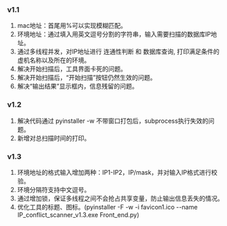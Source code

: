 ### v1.1
1. mac地址：首尾用%可以实现模糊匹配。
2. 环境地址：通过填入用英文逗号分割的字符串，输入需要扫描的数据库IP地址。
3. 通过多线程并发，对IP地址进行 连通性判断 和 数据库查询, 打印满足条件的虚机名称以及所在的环境。
4. 解决开始扫描后，工具界面卡死的问题。
5. 解决开始扫描后，“开始扫描”按钮仍然生效的问题。
6. 解决“输出结果”显示框内，信息残留的问题。

### v1.2
1. 解决代码通过 pyinstaller -w 不带窗口打包后，subprocess执行失效的问题。
2. 新增对总扫描时间的打印。

### v1.3
1. 环境地址的格式输入增加两种：IP1-IP2，IP/mask，并对输入IP格式进行校验。
2. 环境分隔符支持中文逗号。
3. 通过增加锁，保证多线程之间不会抢占共享变量，防止输出信息丢失的情况。
4. 优化工具的标题、图标。(pyinstaller -F -w -i favicon1.ico --name IP_conflict_scanner_v1.3.exe Front_end.py)
